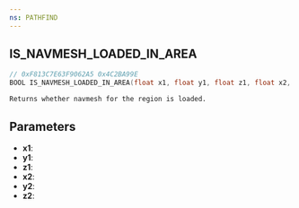 ```yaml
---
ns: PATHFIND
---
```

## IS_NAVMESH_LOADED_IN_AREA

```c
// 0xF813C7E63F9062A5 0x4C2BA99E
BOOL IS_NAVMESH_LOADED_IN_AREA(float x1, float y1, float z1, float x2, float y2, float z2);
```

```
Returns whether navmesh for the region is loaded.
```

## Parameters
* **x1**:
* **y1**:
* **z1**:
* **x2**:
* **y2**:
* **z2**:
